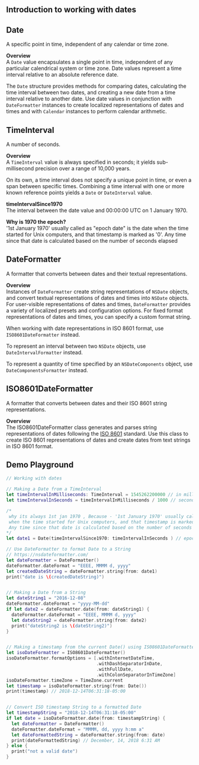 ## Introduction to working with dates

## Date

A specific point in time, independent of any calendar or time zone.

**Overview**  
A `Date` value encapsulates a single point in time, independent of any particular calendrical system or time zone. Date values represent a time interval relative to an absolute reference date.

The `Date` structure provides methods for comparing dates, calculating the time interval between two dates, and creating a new date from a time interval relative to another date. Use date values in conjunction with `DateFormatter` instances to create localized representations of dates and times and with `Calendar` instances to perform calendar arithmetic.

## TimeInterval

A number of seconds.

**Overview**  
A `TimeInterval` value is always specified in seconds; it yields sub-millisecond precision over a range of 10,000 years.

On its own, a time interval does not specify a unique point in time, or even a span between specific times. Combining a time interval with one or more known reference points yields a `Date` or `DateInterval` value.

**timeIntervalSince1970**  
The interval between the date value and 00:00:00 UTC on 1 January 1970.

**Why is 1970 the epoch?**  
'1st January 1970' usually called as "epoch date" is the date
when the time started for Unix computers, and that timestamp is marked as '0'.
Any time since that date is calculated based on the number of seconds elapsed

## DateFormatter

A formatter that converts between dates and their textual representations.

**Overview**  
Instances of `DateFormatter` create string representations of `NSDate` objects, and convert textual representations of dates and times into `NSDate` objects. For user-visible representations of dates and times, `DateFormatter` provides a variety of localized presets and configuration options. For fixed format representations of dates and times, you can specify a custom format string.

When working with date representations in ISO 8601 format, use `ISO8601DateFormatter` instead.

To represent an interval between two `NSDate` objects, use `DateIntervalFormatter` instead.

To represent a quantity of time specified by an `NSDateComponents` object, use `DateComponentsFormatter` instead.

## ISO8601DateFormatter

A formatter that converts between dates and their ISO 8601 string representations.

**Overview**  
The ISO8601DateFormatter class generates and parses string representations of dates following the [ISO 8601](http://www.iso.org/iso/home/standards/iso8601) standard. Use this class to create ISO 8601 representations of dates and create dates from text strings in ISO 8601 format.


## Demo Playground

```swift
// Working with dates

// Making a Date from a TimeInterval
let timeIntervalInMilliseconds: TimeInterval = 1545262200000 // in milliseconds
let timeIntervalInSeconds = timeIntervalInMilliseconds / 1000 // seconds

/*
 why its always 1st jan 1970 , Because - '1st January 1970' usually called as "epoch date" is the date
 when the time started for Unix computers, and that timestamp is marked as '0'.
 Any time since that date is calculated based on the number of seconds elapsed
*/
let date1 = Date(timeIntervalSince1970: timeIntervalInSeconds ) // epoch

// Use DateFormatter to format Date to a String
// https://nsdateformatter.com/
let dateFormatter = DateFormatter()
dateFormatter.dateFormat = "EEEE, MMMM d, yyyy"
let createdDateString = dateFormatter.string(from: date1)
print("date is \(createdDateString)")


// Making a Date from a String
let dateString1 = "2016-12-08"
dateFormatter.dateFormat = "yyyy-MM-dd"
if let date2 = dateFormatter.date(from: dateString1) {
  dateFormatter.dateFormat = "EEEE, MMMM d, yyyy"
  let dateString2 = dateFormatter.string(from: date2)
  print("dateString2 is \(dateString2)")
}


// Making a timestamp from the current Date() using IS08601DateFormatter()
let isoDateFormatter = ISO8601DateFormatter()
isoDateFormatter.formatOptions = [.withInternetDateTime,
                                  .withDashSeparatorInDate,
                                  .withFullDate,
                                  .withColonSeparatorInTimeZone]
isoDateFormatter.timeZone = TimeZone.current
let timestamp = isoDateFormatter.string(from: Date())
print(timestamp) // 2018-12-14T06:31:18-05:00


// Convert ISO timestamp String to a formatted Date
let timestampString = "2018-12-14T06:31:18-05:00"
if let date = isoDateFormatter.date(from: timestampString) {
  let dateFormatter = DateFormatter()
  dateFormatter.dateFormat = "MMMM, dd, yyyy h:mm a"
  let dateFormattedString = dateFormatter.string(from: date)
  print(dateFormattedString) // December, 14, 2018 6:31 AM
} else {
  print("not a valid date")
}
```
